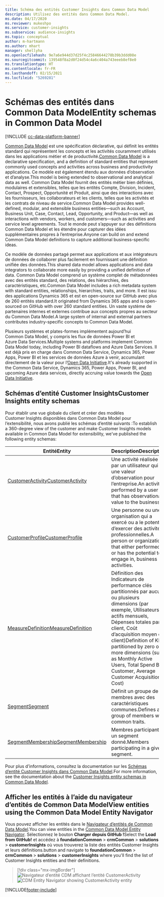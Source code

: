 ```yaml
---
title: Schéma des entités Customer Insights dans Common Data Model
description: Utilisez des entités dans Common Data Model.
ms.date: 04/17/2020
ms.reviewer: mukeshpo
ms.service: customer-insights
ms.subservice: audience-insights
ms.topic: conceptual
author: m-hartmann
ms.author: mhart
manager: shellyha
ms.openlocfilehash: 9e7a6e944d37d25f4c25846644278b39b3ddd08e
ms.sourcegitcommit: 139548f8a2d0f24d54c4a6c404a743eeeb8ef8e0
ms.translationtype: HT
ms.contentlocale: fr-FR
ms.lasthandoff: 02/15/2021
ms.locfileid: "5269281"
---
```

# <a name="entity-schemas-in-common-data-model"></a><span data-ttu-id="254a4-103">Schémas des entités dans Common Data Model</span><span class="sxs-lookup"><span data-stu-id="254a4-103">Entity schemas in Common Data Model</span></span>

[!INCLUDE [cc-data-platform-banner](../includes/cc-data-platform-banner.md)]

<span data-ttu-id="254a4-104">[Common Data Model](https://docs.microsoft.com/common-data-model/) est une spécification déclarative, qui définit les entités standard qui représentent les concepts et les activités couramment utilisés dans les applications métier et de productivité.</span><span class="sxs-lookup"><span data-stu-id="254a4-104">[Common Data Model](https://docs.microsoft.com/common-data-model/) is a declarative specification, and a definition of standard entities that represent commonly used concepts and activities across business and productivity applications.</span></span> <span data-ttu-id="254a4-105">Ce modèle est également étendu aux données d’observation et d’analyse.</span><span class="sxs-lookup"><span data-stu-id="254a4-105">This model is being extended to observational and analytical data as well.</span></span> <span data-ttu-id="254a4-106">Common Data Model fournit des entités métier bien définies, modulaires et extensibles, telles que les entités Compte, Division, Incident, Contact, Prospect, Opportunité et Produit, ainsi que des interactions avec les fournisseurs, les collaborateurs et les clients, telles que les activités et les contrats de niveau de service.</span><span class="sxs-lookup"><span data-stu-id="254a4-106">Common Data Model provides well-defined, modular, and extensible business entities—such as Account, Business Unit, Case, Contact, Lead, Opportunity, and Product—as well as interactions with vendors, workers, and customers—such as activities and service level agreements.</span></span> <span data-ttu-id="254a4-107">Tout le monde peut s’appuyer sur des définitions Common Data Model et les étendre pour capturer des idées supplémentaires propres à l’entreprise.</span><span class="sxs-lookup"><span data-stu-id="254a4-107">Anyone can build on and extend Common Data Model definitions to capture additional business-specific ideas.</span></span>

<span data-ttu-id="254a4-108">Ce modèle de données partagé permet aux applications et aux intégrateurs de données de collaborer plus facilement en fournissant une définition unifiée des données.</span><span class="sxs-lookup"><span data-stu-id="254a4-108">This shared data model allows applications and data integrators to collaborate more easily by providing a unified definition of data.</span></span> <span data-ttu-id="254a4-109">Common Data Model comprend un système complet de métadonnées avec des entités standard, des relations, des hiérarchies, des caractéristiques, etc.</span><span class="sxs-lookup"><span data-stu-id="254a4-109">Common Data Model includes a rich metadata system with standard entities, relationships, hierarchies, traits, and more.</span></span> <span data-ttu-id="254a4-110">Il est issu des applications Dynamics 365 et est en open-source sur GitHub avec plus de 260 entités standard.</span><span class="sxs-lookup"><span data-stu-id="254a4-110">It originated from Dynamics 365 apps and is open-sourced on GitHub with over 260 standard entities.</span></span> <span data-ttu-id="254a4-111">Un vaste système de partenaires internes et externes contribue aux concepts propres au secteur du Common Data Model.</span><span class="sxs-lookup"><span data-stu-id="254a4-111">A large system of internal and external partners contributes industry-specific concepts to Common Data Model.</span></span>

<span data-ttu-id="254a4-112">Plusieurs systèmes et plates-formes implémentent aujourd’hui Common Data Model, y compris les flux de données Power BI et Azure Data Services.</span><span class="sxs-lookup"><span data-stu-id="254a4-112">Multiple systems and platforms implement Common Data Model today, including Power BI dataflows and Azure Data Services.</span></span> <span data-ttu-id="254a4-113">Il est déjà pris en charge dans Common Data Service, Dynamics 365, Power Apps, Power BI et les services de données Azure à venir, accumulant directement de la valeur pour l’[Open Data Initiative](https://www.microsoft.com/open-data-initiative).</span><span class="sxs-lookup"><span data-stu-id="254a4-113">It's already supported in the Common Data Service, Dynamics 365, Power Apps, Power BI, and upcoming Azure data services, directly accruing value towards the [Open Data Initiative](https://www.microsoft.com/open-data-initiative).</span></span>

## <a name="customer-insights-entity-schemas"></a><span data-ttu-id="254a4-114">Schémas d’entité Customer Insights</span><span class="sxs-lookup"><span data-stu-id="254a4-114">Customer Insights entity schemas</span></span>

<span data-ttu-id="254a4-115">Pour établir une vue globale du client et créer des modèles Customer Insights disponibles dans Common Data Model pour l’extensibilité, nous avons publié les schémas d’entité suivants :</span><span class="sxs-lookup"><span data-stu-id="254a4-115">To establish a 360-degree view of the customer and make Customer Insights models available in Common Data Model for extensibility, we've published the following entity schemas:</span></span>

| <span data-ttu-id="254a4-116">Entité</span><span class="sxs-lookup"><span data-stu-id="254a4-116">Entity</span></span> | <span data-ttu-id="254a4-117">Description</span><span class="sxs-lookup"><span data-stu-id="254a4-117">Description</span></span> |
|---------|---------|
|[<span data-ttu-id="254a4-118">CustomerActivity</span><span class="sxs-lookup"><span data-stu-id="254a4-118">CustomerActivity</span></span>](https://docs.microsoft.com/common-data-model/schema/core/applicationcommon/foundationcommon/crmcommon/solutions/customerinsights/customeractivity) | <span data-ttu-id="254a4-119">Une activité réalisée par un utilisateur qui a une valeur d’observation pour l’entreprise.</span><span class="sxs-lookup"><span data-stu-id="254a4-119">An activity performed by a user that has observational value to the business.</span></span> |
|[<span data-ttu-id="254a4-120">CustomerProfile</span><span class="sxs-lookup"><span data-stu-id="254a4-120">CustomerProfile</span></span>](https://docs.microsoft.com/common-data-model/schema/core/applicationcommon/foundationcommon/crmcommon/solutions/customerinsights/customerprofile) | <span data-ttu-id="254a4-121">Une personne ou une organisation qui a exercé ou a le potentiel d’exercer des activités professionnelles.</span><span class="sxs-lookup"><span data-stu-id="254a4-121">A person or organization that either performed, or has the potential to engage in, business activities.</span></span> |
|[<span data-ttu-id="254a4-122">MeasureDefinition</span><span class="sxs-lookup"><span data-stu-id="254a4-122">MeasureDefinition</span></span>](https://docs.microsoft.com/common-data-model/schema/core/applicationcommon/foundationcommon/crmcommon/solutions/customerinsights/measuredefinition) | <span data-ttu-id="254a4-123">Définition des Indicateurs de performance clés partitionnés par aucune ou plusieurs dimensions (par exemple, Utilisateurs actifs mensuels, Dépenses totales par client, Coût d’acquisition moyen du client)</span><span class="sxs-lookup"><span data-stu-id="254a4-123">Definition of KPIs partitioned by zero or more dimensions (such as Monthly Active Users, Total Spend By Customer, Average Customer Acquisition Cost)</span></span> |
|[<span data-ttu-id="254a4-124">Segment</span><span class="sxs-lookup"><span data-stu-id="254a4-124">Segment</span></span>](https://docs.microsoft.com/common-data-model/schema/core/applicationcommon/foundationcommon/crmcommon/solutions/customerinsights/segment) | <span data-ttu-id="254a4-125">Définit un groupe de membres avec des caractéristiques communes.</span><span class="sxs-lookup"><span data-stu-id="254a4-125">Defines a group of members with common traits.</span></span> |
|[<span data-ttu-id="254a4-126">SegmentMembership</span><span class="sxs-lookup"><span data-stu-id="254a4-126">SegmentMembership</span></span>](https://docs.microsoft.com/common-data-model/schema/core/applicationcommon/foundationcommon/crmcommon/solutions/customerinsights/segmentmembership) | <span data-ttu-id="254a4-127">Membres participant à un segment donné.</span><span class="sxs-lookup"><span data-stu-id="254a4-127">Members participating in a given segment.</span></span> |

<span data-ttu-id="254a4-128">Pour plus d’informations, consultez la documentation sur les [Schémas d’entité Customer Insights dans Common Data Model](https://docs.microsoft.com/common-data-model/schema/core/applicationcommon/foundationcommon/crmcommon/solutions/customerinsights/overview).</span><span class="sxs-lookup"><span data-stu-id="254a4-128">For more information, see the documentation about the [Customer Insights entity schemas in Common Data Model](https://docs.microsoft.com/common-data-model/schema/core/applicationcommon/foundationcommon/crmcommon/solutions/customerinsights/overview).</span></span>

## <a name="view-entities-using-the-common-data-model-entity-navigator"></a><span data-ttu-id="254a4-129">Afficher les entités à l’aide du navigateur d’entités de Common Data Model</span><span class="sxs-lookup"><span data-stu-id="254a4-129">View entities using the Common Data Model Entity Navigator</span></span>

<span data-ttu-id="254a4-130">Vous pouvez afficher les entités dans le [Navigateur d’entités de Common Data Model](https://microsoft.github.io/CDM/).</span><span class="sxs-lookup"><span data-stu-id="254a4-130">You can view entities in the [Common Data Model Entity Navigator](https://microsoft.github.io/CDM/).</span></span> <span data-ttu-id="254a4-131">Sélectionnez le bouton **Charger depuis GitHub !**</span><span class="sxs-lookup"><span data-stu-id="254a4-131">Select the **Load from GitHub!**</span></span> <span data-ttu-id="254a4-132">et accédez à **foundationCommon** > **crmCommon** > **solutions** > **customerInsights** où vous trouverez la liste des entités Customer Insights et leurs définitions.</span><span class="sxs-lookup"><span data-stu-id="254a4-132">button and navigate to **foundationCommon** > **crmCommon** > **solutions** > **customerInsights** where you'll find the list of Customer Insights entities and their definitions.</span></span>
> [!div class="mx-imgBorder"]
> <span data-ttu-id="254a4-133">![Navigateur d’entité CDM affichant l’entité CustomerActivity](media/CDM-entity-navigator.png "Navigateur d’entité CDM affichant l’entité CustomerActivity")</span><span class="sxs-lookup"><span data-stu-id="254a4-133">![CDM Entity Navigator showing CustomerActivity entity](media/CDM-entity-navigator.png "CDM Entity Navigator showing CustomerActivity entity")</span></span>


[!INCLUDE[footer-include](../includes/footer-banner.md)]